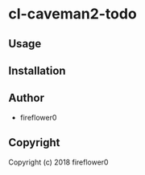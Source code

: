 # cl-caveman2-todo



## Usage

## Installation

## Author

* fireflower0

## Copyright

Copyright (c) 2018 fireflower0

